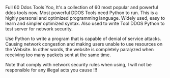 Full 60 Ddos Tools
Yoo, It's a collection of 60 most popular and powerful ddos tools now.
Most powerful DDOS Tools need Python to run. This is a highly personal and optimized programming language. Widely used, easy to learn and simpler optimized syntax. Also used to write Tool DDOS Python to test server for network security.

Use Python to write a program that is capable of denial of service attacks. Causing network congestion and making users unable to use resources on the Website. In other words, the website is completely paralyzed when receiving too many packets sent at the same time.

Note that comply with network security rules when using, 
I will not be responsible for any illegal acts you cause !!!
